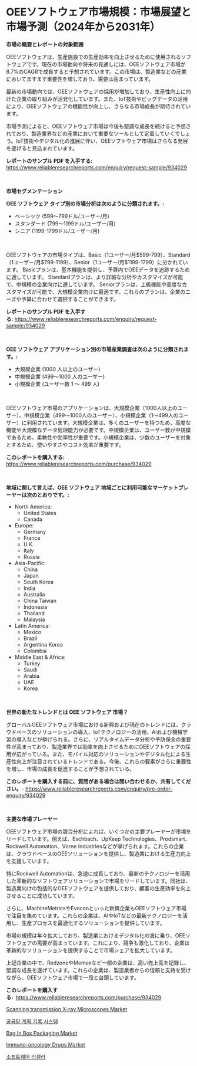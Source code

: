 <p><h1>OEEソフトウェア市場規模：市場展望と市場予測（2024年から2031年）</h1></p><p><strong>市場の概要とレポートの対象範囲</strong></p>
<p><p>OEEソフトウェアは、生産施設での生産効率を向上させるために使用されるソフトウェアです。現在の市場動向や将来の見通しには、OEEソフトウェア市場が8.7%のCAGRで成長すると予想されています。この市場は、製造業などの産業においてますます重要性を増しており、需要は高まっています。</p><p>最新の市場動向では、OEEソフトウェアの採用が増加しており、生産性向上に向けた企業の取り組みが活発化しています。また、IoT技術やビッグデータの活用により、OEEソフトウェアの機能性が向上し、さらなる市場成長が期待されています。</p><p>市場予測によると、OEEソフトウェア市場は今後も堅調な成長を続けると予想されており、製造業界などの産業において重要なツールとして定着していくでしょう。IoT技術やデジタル化の進展に伴い、OEEソフトウェア市場はさらなる発展を遂げると見込まれています。</p></p>
<p><strong>レポートのサンプル PDF を入手する:</strong> <a href="https://www.reliableresearchreports.com/enquiry/request-sample/934029">https://www.reliableresearchreports.com/enquiry/request-sample/934029</a></p>
<p>&nbsp;</p>
<p><strong>市場セグメンテーション</strong></p>
<p><strong>OEE ソフトウェア タイプ別の市場分析は次のように分類されます。:</strong></p>
<p><ul><li>ベーシック (599～799ドル/ユーザー/月)</li><li>スタンダード (799～1199ドル/ユーザー/月)</li><li>シニア (1199-1799ドル/ユーザー/月)</li></ul></p>
<p>&nbsp;</p>
<p><p>OEEソフトウェアの市場タイプは、Basic（1ユーザー/月$599-799）、Standard（1ユーザー/月$799-1199）、Senior（1ユーザー/月$1199-1799）に分かれています。 Basicプランは、基本機能を提供し、予算内でOEEデータを追跡するために適しています。 Standardプランは、より詳細な分析やカスタマイズが可能で、中規模の企業向けに適しています。 Seniorプランは、上級機能や高度なカスタマイズが可能で、大規模企業向けに最適です。これらのプランは、企業のニーズや予算に合わせて選択することができます。</p></p>
<p><strong>レポートのサンプル PDF を入手する:</strong>&nbsp;<a href="https://www.reliableresearchreports.com/enquiry/request-sample/934029">https://www.reliableresearchreports.com/enquiry/request-sample/934029</a></p>
<p>&nbsp;</p>
<p><strong> OEE ソフトウェア アプリケーション別の市場産業調査は次のように分類されます。:</strong></p>
<p><ul><li>大規模企業 (1000 人以上のユーザー)</li><li>中規模企業 (499～1000 人のユーザー)</li><li>小規模企業 (ユーザー数 1 ～ 499 人)</li></ul></p>
<p>&nbsp;</p>
<p><p>OEEソフトウェア市場のアプリケーションは、大規模企業（1000人以上のユーザー）、中規模企業（499〜1000人のユーザー）、小規模企業（1〜499人のユーザー）に利用されています。大規模企業は、多くのユーザーを持つため、高度な機能や大規模なデータ処理能力が必要です。中規模企業は、ユーザー数が中規模であるため、柔軟性や効率性が重要です。小規模企業は、少数のユーザーを対象とするため、使いやすさやコスト効率が重要です。</p></p>
<p><strong>このレポートを購入する:</strong>&nbsp; <a href="https://www.reliableresearchreports.com/purchase/934029">https://www.reliableresearchreports.com/purchase/934029</a></p>
<p>&nbsp;</p>
<p><strong>地域に関して言えば、OEE ソフトウェア 地域ごとに利用可能なマーケットプレーヤーは次のとおりです。:</strong></p>
<p><ul>
    <li>
        North America:
        <ul>
            <li>United States</li>
            <li>Canada</li>
        </ul>
    </li>
    <li>
        Europe:
        <ul>
            <li>Germany</li>
            <li>France</li>
            <li>U.K.</li>
            <li>Italy</li>
            <li>Russia</li>
        </ul>
    </li>
    <li>
        Asia-Pacific:
        <ul>
            <li>China</li>
            <li>Japan</li>
            <li>South Korea</li>
            <li>India</li>
            <li>Australia</li>
            <li>China Taiwan</li>
            <li>Indonesia</li>
            <li>Thailand</li>
            <li>Malaysia</li>
        </ul>
    </li>
    <li>
        Latin America:
        <ul>
            <li>Mexico</li>
            <li>Brazil</li>
            <li>Argentina Korea</li>
            <li>Colombia</li>
        </ul>
    </li>
    <li>
        Middle East & Africa:
        <ul>
            <li>Turkey</li>
            <li>Saudi</li>
            <li>Arabia</li>
            <li>UAE</li>
            <li>Korea</li>
        </ul>
    </li>
    </ul></p>
<p>&nbsp;</p>
<p><strong>世界の新たなトレンドとは OEE ソフトウェア 市場？</strong></p>
<p><p>グローバルOEEソフトウェア市場における新興および現在のトレンドには、クラウドベースのソリューションの導入、IoTテクノロジーの活用、AIおよび機械学習の導入などが挙げられる。さらに、リアルタイムデータ分析や予防保全の重要性が高まっており、製造業界では効率を向上させるためにOEEソフトウェアの採用が広がっている。また、モバイル対応のソリューションやデジタル化による生産性向上が注目されているトレンドである。今後、これらの要素がさらに重要性を増し、市場の成長を促進することが予想されている。</p></p>
<p><strong>このレポートを購入する前に、質問がある場合は問い合わせるか、共有してください。</strong>- <a href="https://www.reliableresearchreports.com/enquiry/pre-order-enquiry/934029">https://www.reliableresearchreports.com/enquiry/pre-order-enquiry/934029</a></p>
<p>&nbsp;</p>
<p><strong>主要な市場プレーヤー</strong></p>
<p><p>OEEソフトウェア市場の競合分析によれば、いくつかの主要プレーヤーが市場をリードしています。例えば、Eschbach、UpKeep Technologies、Prodsmart、Rockwell Automation、Vorne Industriesなどが挙げられます。これらの企業は、クラウドベースのOEEソリューションを提供し、製造業における生産力向上を支援しています。</p><p>特にRockwell Automationは、急速に成長しており、最新のテクノロジーを活用した革新的なソフトウェアソリューションで市場をリードしています。同社は、製造業向けの包括的なOEEソフトウェアを提供しており、顧客の生産効率を向上させることに成功しています。</p><p>さらに、MachineMetricsやEvoconといった新興企業もOEEソフトウェア市場で注目を集めています。これらの企業は、AIやIoTなどの最新テクノロジーを活用し、生産プロセスを最適化するソリューションを提供しています。</p><p>市場の規模は年々拡大しており、製造業におけるデジタル化の波に乗り、OEEソフトウェアの需要が高まっています。これにより、競争も激化しており、企業は革新的なソリューションを提供することで市場シェアを拡大しています。</p><p>上記企業の中で、RedzoneやMemexなど一部の企業は、高い売上高を記録し、堅調な成長を遂げています。これらの企業は、製造業者からの信頼と支持を受けながら、OEEソフトウェア市場で一段と台頭しています。</p></p>
<p><strong>このレポートを購入する:</strong>&nbsp;&nbsp;<a href="https://www.reliableresearchreports.com/purchase/934029">https://www.reliableresearchreports.com/purchase/934029</a></p>
<p><p><a href="https://military-diascia-e68.notion.site/Scanning-transmission-X-ray-Microscopes-Market-Size-Focuses-on-Market-Dynamics-In-Depth-Analysis-an-e777f4b33d8245b198b9025dffa41deb">Scanning transmission X-ray Microscopes Market</a></p><p><a href="https://github.com/idcefvhkdut6/Market-Research-Report-List-1/blob/main/1749877184306.md">공급망 계획 기록 시스템</a></p><p><a href="https://view.publitas.com/reportprime-1/bag-in-box-packaging-market-analysis-examines-its-scope-on-growth-opportunities-and-forecasted-trends-spanning-from-2024-to-2031/">Bag In Box Packaging Market</a></p><p><a href="https://issuu.com/reportprime-2/docs/immuno-oncology-drugs-market-size-2030.pptx">Immuno-oncology Drugs Market</a></p><p><a href="https://github.com/vsap75a286l/Market-Research-Report-List-1/blob/main/2696792184307.md">소프트웨어 리셀러</a></p></p>